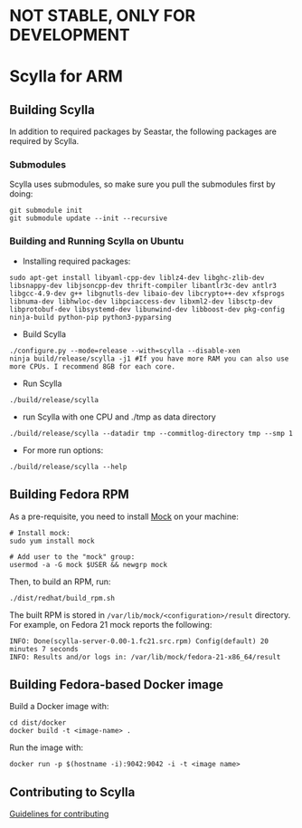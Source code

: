 # NOT STABLE, ONLY FOR DEVELOPMENT
# Scylla for ARM

## Building Scylla

In addition to required packages by Seastar, the following packages are required by Scylla.

### Submodules
Scylla uses submodules, so make sure you pull the submodules first by doing:
```
git submodule init
git submodule update --init --recursive
```

### Building and Running Scylla on Ubuntu
* Installing required packages:

```
sudo apt-get install libyaml-cpp-dev liblz4-dev libghc-zlib-dev libsnappy-dev libjsoncpp-dev thrift-compiler libantlr3c-dev antlr3 libgcc-4.9-dev g++ libgnutls-dev libaio-dev libcrypto++-dev xfsprogs libnuma-dev libhwloc-dev libpciaccess-dev libxml2-dev libsctp-dev libprotobuf-dev libsystemd-dev libunwind-dev libboost-dev pkg-config ninja-build python-pip python3-pyparsing
```

* Build Scylla
```
./configure.py --mode=release --with=scylla --disable-xen
ninja build/release/scylla -j1 #If you have more RAM you can also use more CPUs. I recommend 8GB for each core.

```

* Run Scylla
```
./build/release/scylla

```

* run Scylla with one CPU and ./tmp as data directory

```
./build/release/scylla --datadir tmp --commitlog-directory tmp --smp 1
```

* For more run options:
```
./build/release/scylla --help
```

## Building Fedora RPM

As a pre-requisite, you need to install [Mock](https://fedoraproject.org/wiki/Mock) on your machine:

```
# Install mock:
sudo yum install mock

# Add user to the "mock" group:
usermod -a -G mock $USER && newgrp mock
```

Then, to build an RPM, run:

```
./dist/redhat/build_rpm.sh
```

The built RPM is stored in ``/var/lib/mock/<configuration>/result`` directory.
For example, on Fedora 21 mock reports the following:

```
INFO: Done(scylla-server-0.00-1.fc21.src.rpm) Config(default) 20 minutes 7 seconds
INFO: Results and/or logs in: /var/lib/mock/fedora-21-x86_64/result
```

## Building Fedora-based Docker image

Build a Docker image with:

```
cd dist/docker
docker build -t <image-name> .
```

Run the image with:

```
docker run -p $(hostname -i):9042:9042 -i -t <image name>
```

## Contributing to Scylla

[Guidelines for contributing](CONTRIBUTING.md)
